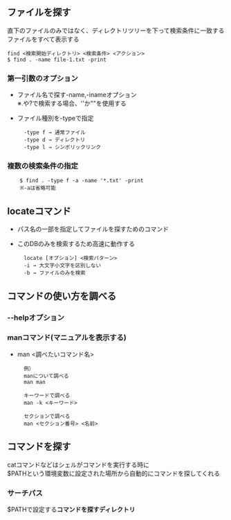 ## ファイルを探す

直下のファイルのみではなく、ディレクトリツリーを下って検索条件に一致するファイルをすべて表示する

    find <検索開始ディレクトリ> <検索条件> <アクション>
    $ find . -name file-1.txt -print

### 第一引数のオプション
- ファイル名で探す-name,-inameオプション  
※.や?で検索する場合、''か""を使用する

- ファイル種別を-typeで指定

        -type f → 通常ファイル
        -type d → ディレクトリ
        -type l → シンボリックリンク

### 複数の検索条件の指定
        $ find . -type f -a -name '*.txt' -print
        ※-aは省略可能

## locateコマンド
- パス名の一部を指定してファイルを探すためのコマンド
- このDBのみを検索するため高速に動作する

        locate [オプション] <検索パターン>
        -i → 大文字小文字を区別しない
        -b → ファイルのみを検索

## コマンドの使い方を調べる

### --helpオプション

### manコマンド(マニュアルを表示する)
- man <調べたいコマンド名>

        例）
        manについて調べる
        man man
        
        キーワードで調べる
        man -k <キーワード>
        
        セクションで調べる
        man <セクション番号> <名前>


## コマンドを探す
catコマンドなどはシェルがコマンドを実行する時に  
$PATHという環境変数に設定された場所から自動的にコマンドを探してくれる

### サーチパス
$PATHで設定する**コマンドを探すディレクトリ**
